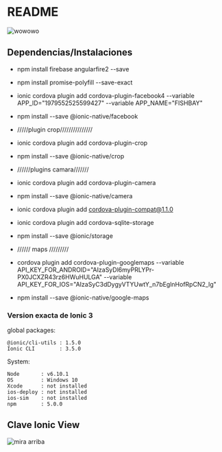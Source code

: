 # README #

![wowowo](http://static.fjcdn.com/gifs/Trippy_c2d391_2720253.gif)

## Dependencias/Instalaciones

+ npm install firebase angularfire2 --save
+ npm install promise-polyfill --save-exact
+ ionic cordova plugin add cordova-plugin-facebook4 --variable APP_ID="1979552525599427" --variable APP_NAME="FISHBAY"
+ npm install --save @ionic-native/facebook

+ /////plugin crop///////////////

+ ionic cordova plugin add cordova-plugin-crop
+ npm install --save @ionic-native/crop

+ //////plugins camara///////

+ ionic cordova plugin add cordova-plugin-camera
+ npm install --save @ionic-native/camera
+ ionic cordova plugin add cordova-plugin-compat@1.1.0
+ ionic cordova plugin add cordova-sqlite-storage
+ npm install --save @ionic/storage

+ ////// maps /////////

+ cordova plugin add cordova-plugin-googlemaps --variable API_KEY_FOR_ANDROID="AIzaSyDl6myPRLYPr-PX0JCXZR43rz6HWuHULGA" --variable API_KEY_FOR_IOS="AIzaSyC3dDygyVTYUwtY_n7bEglnHofRpCN2_lg"
+ npm install --save @ionic-native/google-maps

### Version exacta de Ionic 3 ###

global packages:

    @ionic/cli-utils : 1.5.0
    Ionic CLI        : 3.5.0

System:

    Node       : v6.10.1
    OS         : Windows 10
    Xcode      : not installed
    ios-deploy : not installed
    ios-sim    : not installed
    npm        : 5.0.0



## Clave Ionic View ##


![mira arriba](https://image.ibb.co/hxONnv/ezgif_com_rotate.gif)